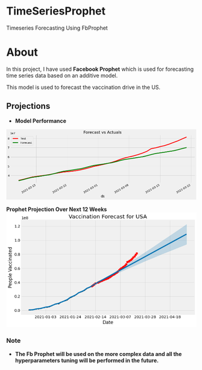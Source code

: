 # TimeSeriesProphet
Timeseries Forecasting Using FbProphet

# About

In this project, I have used **Facebook Prophet** which is used for forecasting time series data based on an additive model. 

This model is used to forecast the vaccination drive in the US.

## Projections

* **Model Performance**

<img src="ActualVsProject.png">

**Prophet Projection Over Next 12 Weeks**
<img src="Forecasting.png">

### Note

* **The Fb Prophet will be used on the more complex data and all the hyperparameters tuning will be performed in the future.**

